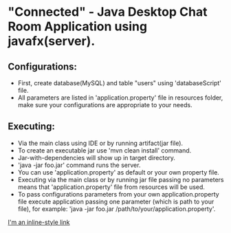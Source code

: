 
# "Connected" - Java Desktop Chat Room Application using javafx(server).

## Configurations:

* First, create database(MySQL) and table "users" using 'databaseScript' file.
* All parameters are listed in 'application.property' file in resources folder, make sure your configurations are appropriate to your needs.

## Executing:

* Via the main class using IDE or by running artifact(jar file).
* To create an executable jar use 'mvn clean install' command.
* Jar-with-dependencies will show up in target directory.
* 'java -jar foo.jar' command runs the server.
* You can use 'application.property' as default or your own property file.
* Executing via the main class or by running jar file passing no parameters means that 'application.property' file from resources will be used.
* To pass configurations parameters from your own application.property file execute application passing one parameter (which is path to your file), for example: 'java -jar foo.jar /path/to/your/application.property'.

[I'm an inline-style link](https://github.com/AleksWithCoffee)
